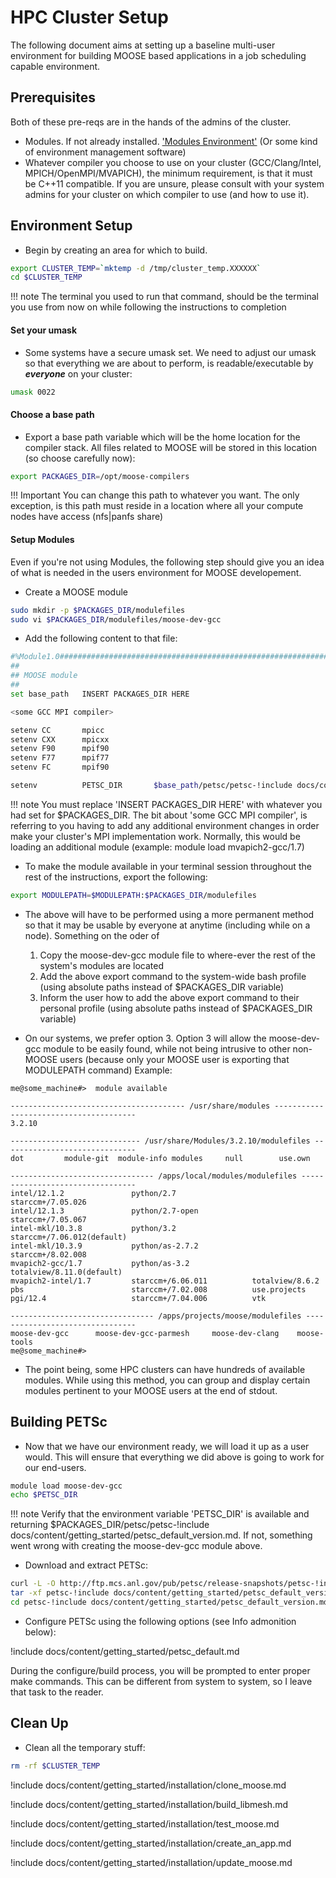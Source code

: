 # HPC Cluster Setup
The following document aims at setting up a baseline multi-user environment for building MOOSE based applications in a job scheduling capable environment.

## Prerequisites
Both of these pre-reqs are in the hands of the admins of the cluster.

* Modules. If not already installed. ['Modules Environment'](http://modules.sourceforge.net/) (Or some kind of environment management software)
* Whatever compiler you choose to use on your cluster (GCC/Clang/Intel, MPICH/OpenMPI/MVAPICH), the minimum requirement, is that it must be C++11 compatible. If you are unsure, please consult with your system admins for your cluster on which compiler to use (and how to use it).

## Environment Setup
* Begin by creating an area for which to build.

```bash
export CLUSTER_TEMP=`mktemp -d /tmp/cluster_temp.XXXXXX`
cd $CLUSTER_TEMP
```

!!! note
    The terminal you used to run that command, should be the terminal you use from now on while following the instructions to completion


#### Set your umask
* Some systems have a secure umask set. We need to adjust our umask so that everything we are about to perform, is readable/executable by _<b>everyone</b>_ on your cluster:

```bash
umask 0022
```


#### Choose a base path
* Export a base path variable which will be the home location for the compiler stack. All files related to MOOSE will be stored in this location (so choose carefully now):

```bash
export PACKAGES_DIR=/opt/moose-compilers
```

!!! Important
    You can change this path to whatever you want. The only exception, is this path must reside in a location where all your compute nodes have access (nfs|panfs share)

#### Setup Modules
Even if you're not using Modules, the following step should give you an idea of what is needed in the users environment for MOOSE developement.

* Create a MOOSE module

```bash
sudo mkdir -p $PACKAGES_DIR/modulefiles
sudo vi $PACKAGES_DIR/modulefiles/moose-dev-gcc
```

* Add the following content to that file:

```bash
#%Module1.0#####################################################################
##
## MOOSE module
##
set base_path   INSERT PACKAGES_DIR HERE

<some GCC MPI compiler>

setenv CC       mpicc
setenv CXX      mpicxx
setenv F90      mpif90
setenv F77      mpif77
setenv FC       mpif90

setenv          PETSC_DIR       $base_path/petsc/petsc-!include docs/content/getting_started/petsc_default_version.md/gcc-opt
```

!!! note
    You must replace 'INSERT PACKAGES_DIR HERE' with whatever you had set for $PACKAGES_DIR. The bit about 'some GCC MPI compiler', is referring to you having to add any additional environment changes in order make your cluster's MPI implementation work. Normally, this would be loading an additional module (example: module load mvapich2-gcc/1.7)


* To make the module available in your terminal session throughout the rest of the instructions, export the following:
```bash
export MODULEPATH=$MODULEPATH:$PACKAGES_DIR/modulefiles
```

* The above will have to be performed using a more permanent method so that it may be usable by everyone at anytime (including while on a node). Something on the oder of
    1. Copy the moose-dev-gcc module file to where-ever the rest of the system's modules are located
    2. Add the above export command to the system-wide bash profile (using absolute paths instead of $PACKAGES_DIR variable)
    3. Inform the user how to add the above export command to their personal profile (using absolute paths instead of $PACKAGES_DIR variable)

* On our systems, we prefer option 3. Option 3 will allow the moose-dev-gcc module to be easily found, while not being intrusive to other non-MOOSE users (because only your MOOSE user is exporting that MODULEPATH command) Example:
```text
me@some_machine#>  module available

--------------------------------------- /usr/share/modules ---------------------------------------
3.2.10

----------------------------- /usr/share/Modules/3.2.10/modulefiles ------------------------------
dot         module-git  module-info modules     null        use.own

-------------------------------- /apps/local/modules/modulefiles ---------------------------------
intel/12.1.2               python/2.7                 starccm+/7.05.026
intel/12.1.3               python/2.7-open            starccm+/7.05.067
intel-mkl/10.3.8           python/3.2                 starccm+/7.06.012(default)
intel-mkl/10.3.9           python/as-2.7.2            starccm+/8.02.008
mvapich2-gcc/1.7           python/as-3.2              totalview/8.11.0(default)
mvapich2-intel/1.7         starccm+/6.06.011          totalview/8.6.2
pbs                        starccm+/7.02.008          use.projects
pgi/12.4                   starccm+/7.04.006          vtk

-------------------------------- /apps/projects/moose/modulefiles --------------------------------
moose-dev-gcc      moose-dev-gcc-parmesh     moose-dev-clang    moose-tools
me@some_machine#>
```
* The point being, some HPC clusters can have hundreds of available modules. While using this method, you can group and display certain modules pertinent to your MOOSE users at the end of stdout.


## Building PETSc
* Now that we have our environment ready, we will load it up as a user would. This will ensure that everything we did above is going to work for our end-users.

```bash
module load moose-dev-gcc
echo $PETSC_DIR
```

!!! note
    Verify that the environment variable 'PETSC_DIR' is available and returning $PACKAGES_DIR/petsc/petsc-!include docs/content/getting_started/petsc_default_version.md. If not, something went wrong with creating the moose-dev-gcc module above.

* Download and extract PETSc:
```bash
curl -L -O http://ftp.mcs.anl.gov/pub/petsc/release-snapshots/petsc-!include docs/content/getting_started/petsc_default_version.md.tar.gz
tar -xf petsc-!include docs/content/getting_started/petsc_default_version.md.tar.gz
cd petsc-!include docs/content/getting_started/petsc_default_version.md
```
* Configure PETSc using the following options (see Info admonition below):

!include docs/content/getting_started/petsc_default.md

During the configure/build process, you will be prompted to enter proper make commands. This can be different from system to system, so I leave that task to the reader.

## Clean Up
* Clean all the temporary stuff:

```bash
rm -rf $CLUSTER_TEMP
```

!include docs/content/getting_started/installation/clone_moose.md

!include docs/content/getting_started/installation/build_libmesh.md

!include docs/content/getting_started/installation/test_moose.md

!include docs/content/getting_started/installation/create_an_app.md

!include docs/content/getting_started/installation/update_moose.md
